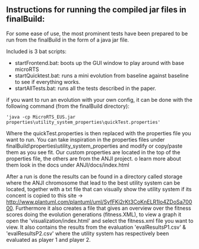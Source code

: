 ## Instructions for running the compiled jar files in finalBuild:
For some ease of use, the most prominent tests have been prepared to be run from the finalBuild in the form of a java jar file.

Included is 3 bat scripts:

- startFrontend.bat: boots up the GUI window to play around with base microRTS
- startQuicktest.bat: runs a mini evolution from baseline against baseline to see if everything works.
- startAllTests.bat: runs all the tests described in the paper.

if you want to run an evolution with your own config, it can be done with the following command (from the finalBuild directory):

    'java -cp MicroRTS_EUS.jar properties\utility_system_properties\quickTest.properties'

Where the quickTest.properties is then replaced with the properties file you want to run.
You can take inspiration in the properties files under finalBuild\properties\utility_system_properties and modify or copy/paste them as you see fit.
Our custom properties are located in the top of the properties file, the others are from the ANJI project. 
o learn more about them look in the docs under ANJI/docs/index.html

After a run is done the results can be found in a directory called storage where the ANJI chromosome that lead to the best utility system can be located, 
together with a txt file that can visually show the utility system if its concent is copied to this site -> http://www.plantuml.com/plantuml/uml/SyfFKj2rKt3CoKnELR1Io4ZDoSa70000. 
Furthermore it also creates a file that gives an overview over the fitness scores doing the evolution generations (fitness.XML), to view a graph it open the 'visualization/index.html'
and select the fitness.xml file you want to view. 
It also contains the results from the evaluation 'evalResultsP1.csv' & 'evalResultsP2.csv' 
where the utility system has respectively been evaluated as player 1 and player 2.




